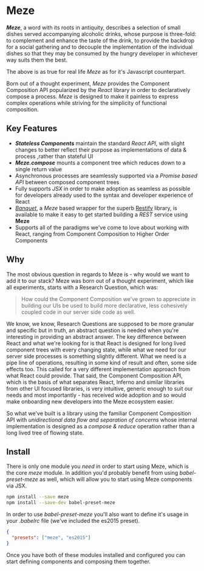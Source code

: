 # Meze



***Meze***, a word with its roots in antiquity, describes a selection of small dishes served accompanying alcoholic drinks, whose purpose is three-fold: to complement and enhance the taste of the drink, to provide the backdrop for a social gathering and to decouple the implementation of the individual dishes so that they may be consumed by the hungry developer in whichever way suits them the best.

The above is as true for real life *Meze* as for it's Javascript counterpart.

Born out of a thought experiment, *Meze* provides the Component Composition API popularized by the *React* library in order to declaratively compose a process. *Meze* is designed to make it painless to express complex operations while striving for the simplicity of functional composition.

## Key Features
* ***Stateless Components*** maintain the standard *React API*, with slight changes to better reflect their purpose as implementations of data & process ,rather than stateful UI
* ***Meze.compose*** mounts a component tree which reduces down to a single return value
* Asynchronous processes are seamlessly supported via a *Promise based API* between composed component trees
* Fully supports *JSX* in order to make adoption as seamless as possible for developers already used to the syntax and developer experience of React
* [*Banquet*](https://github.com/gmmorris/meze/tree/master/packages/banquet), a *Meze* based wrapper for the superb [Restify](http://restify.com/) library, is available to make it easy to get started building a *REST* service using **Meze**
* Supports all of the paradigms we've come to love about working with React, ranging from Component Composition to Higher Order Components

## Why
The most obvious question in regards to Meze is - why would we want to add it to our stack?
Meze was born out of a thought experiment, which like all experiments, starts with a Research Question, which was:

> How could the Component Composition we've grown to appreciate in building our UIs be used to build more declarative, less cohesively coupled code in our server side code as well.

We know, we know, Research Questions are supposed to be more granular and specific but in truth, an abstract question is needed when you're interesting in providing an abstract answer.
The key difference between React and what we're looking for is that React is designed for long lived component trees with every changing state, while what we need for our server side processes is something slightly different.
What we need is a pipe line of operations, resulting in some kind of result and often, some side effects too. This called for a very different implementation approach from what React could provide.
That said, the Component Composition API, which is the basis of what separates React, Inferno and similar libraries from other UI focused libraries, is very intuitive, generic enough to suit our needs and most importantly - has received wide adoption and so would make onboarding new developers into the Meze ecosystem easier.

So what we've built is a library using the familiar Component Composition API with *unidirectional data flow and separation of concerns* whose internal implementation is designed as a *compose & reduce* operation rather than a long lived tree of flowing state.

## Install
There is only one module you *need* in order to start using Meze, which is the core *meze* module. In addition you'd probably benefit from using *babel-preset-meze* as well, which will allow you to start using Meze components via JSX.

```sh
npm install --save meze
npm install --save-dev babel-preset-meze
```

In order to use *babel-preset-meze* you'll also want to define it's usage in your *.babelrc* file (we've included the es2015 preset).
```json
{
  "presets": ["meze", "es2015"]
}
```

Once you have both of these modules installed and configured you can start defining components and composing them together.



